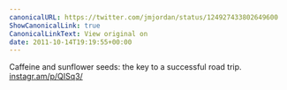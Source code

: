```yaml
---
canonicalURL: https://twitter.com/jmjordan/status/124927433802649600
ShowCanonicalLink: true
CanonicalLinkText: View original on
date: 2011-10-14T19:19:55+00:00
---
```

Caffeine and sunflower seeds: the key to a successful road trip. [instagr.am/p/QISq3/](http://instagr.am/p/QISq3/)
